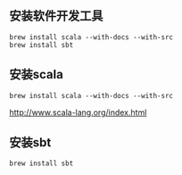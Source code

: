 ## 安装软件开发工具

```
brew install scala --with-docs --with-src
brew install sbt
```

## 安装scala

```
brew install scala --with-docs --with-src
```

http://www.scala-lang.org/index.html

## 安装sbt

```
brew install sbt
```
